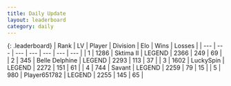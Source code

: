 ```yaml
---
title: Daily Update
layout: leaderboard
category: daily
---
```


{: .leaderboard}
| Rank | LV | Player | Division | Elo | Wins | Losses |
| --- | --- | --- | --- | --- | --- | --- |
| <span data-change="0">1</span> | 1286 | <span title="ID: 402846">Sktima II</span> | LEGEND | <span data-change="0">2366</span> | <span data-change="0">249</span> | <span data-change="0">69</span> |
| <span data-change="0">2</span> | 345 | <span title="ID: 725085">Belle Delphine</span> | LEGEND | <span data-change="-7">2293</span> | <span data-change="7">113</span> | <span data-change="4">37</span> |
| <span data-change="4">3</span> | 1602 | <span title="ID: 498412">LuckySpin</span> | LEGEND | <span data-change="26">2272</span> | <span data-change="8">151</span> | <span data-change="2">61</span> |
| <span data-change="4">4</span> | 744 | <span title="ID: 556277">Savant</span> | LEGEND | <span data-change="24">2259</span> | <span data-change="5">79</span> | <span data-change="0">15</span> |
| <span data-change="5">5</span> | 980 | <span title="ID: 651782">Player651782</span> | LEGEND | <span data-change="25">2255</span> | <span data-change="5">145</span> | <span data-change="0">65</span> |